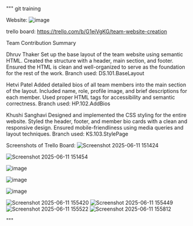 """
git training

Website:
![image](https://github.com/user-attachments/assets/e53a8da6-31eb-48d4-902a-d0593ff02d02)

trello board:
https://trello.com/b/G1ejVgKG/team-website-creation

Team Contribution Summary

Dhruv Thaker
Set up the base layout of the team website using semantic HTML.
Created the structure with a header, main section, and footer.
Ensured the HTML is clean and well-organized to serve as the foundation for the rest of the work.
Branch used: DS.101.BaseLayout

Hetvi Patel
Added detailed bios of all team members into the main section of the layout.
Included name, role, profile image, and brief descriptions for each member.
Used proper HTML tags for accessibility and semantic correctness.
Branch used: HP.102.AddBios

Khushi Sanghavi
Designed and implemented the CSS styling for the entire website.
Styled the header, footer, and member bio cards with a clean and responsive design.
Ensured mobile-friendliness using media queries and layout techniques.
Branch used: KS.103.StylePage

Screenshots of Trello Board: 
![Screenshot 2025-06-11 151424](https://github.com/user-attachments/assets/c7a75921-b802-483b-aba6-1371c1777153)

![Screenshot 2025-06-11 151454](https://github.com/user-attachments/assets/d396042c-18e6-4d98-8a6b-44bf32f05a44)

![image](https://github.com/user-attachments/assets/745db27f-0b90-4c77-9c65-fa87b40e8a4f)

![image](https://github.com/user-attachments/assets/a5a1805f-7a20-438a-b93a-22f8cdacfbff)

![image](https://github.com/user-attachments/assets/0176366f-9b9a-43bd-8486-87b7dfd0cb60)

![Screenshot 2025-06-11 155420](https://github.com/user-attachments/assets/29d85cc4-8779-473c-acec-baf9aeea6877)
![Screenshot 2025-06-11 155449](https://github.com/user-attachments/assets/c33f6aa0-a1dc-482d-b0d3-4ede10fb102c)
![Screenshot 2025-06-11 155522](https://github.com/user-attachments/assets/973b2ae3-35fb-4e1a-be37-714e1b573b75)
![Screenshot 2025-06-11 155812](https://github.com/user-attachments/assets/2fc44194-4831-4c40-8626-0bc43f049ed7)

"""
